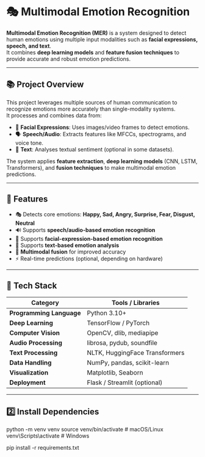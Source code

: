 # 🎭 Multimodal Emotion Recognition

**Multimodal Emotion Recognition (MER)** is a system designed to detect human emotions using multiple input modalities such as **facial expressions, speech, and text**.  
It combines **deep learning models** and **feature fusion techniques** to provide accurate and robust emotion predictions.

---

## 📚 Project Overview

This project leverages multiple sources of human communication to recognize emotions more accurately than single-modality systems.  
It processes and combines data from:

- 🎥 **Facial Expressions**: Uses images/video frames to detect emotions.
- 🗣️ **Speech/Audio**: Extracts features like MFCCs, spectrograms, and voice tone.
- 💬 **Text**: Analyses textual sentiment (optional in some datasets).

The system applies **feature extraction**, **deep learning models** (CNN, LSTM, Transformers), and **fusion techniques** to make multimodal emotion predictions.

---

## 🧠 Features

- 🎭 Detects core emotions: **Happy, Sad, Angry, Surprise, Fear, Disgust, Neutral**
- 🔊 Supports **speech/audio-based emotion recognition**
- 📸 Supports **facial-expression-based emotion recognition**
- 💬 Supports **text-based emotion analysis**
- 🤝 **Multimodal fusion** for improved accuracy
- ⚡ Real-time predictions (optional, depending on hardware)

---

## 🧩 Tech Stack

| Category | Tools / Libraries |
|-----------|-------------------|
| **Programming Language** | Python 3.10+ |<br>
| **Deep Learning** | TensorFlow / PyTorch |<br>
| **Computer Vision** | OpenCV, dlib, mediapipe |<br>
| **Audio Processing** | librosa, pydub, soundfile |<br>
| **Text Processing** | NLTK, HuggingFace Transformers |<br>
| **Data Handling** | NumPy, pandas, scikit-learn |<br>
| **Visualization** | Matplotlib, Seaborn |<br>
| **Deployment** | Flask / Streamlit (optional) |<br>

---

## 2️⃣ Install Dependencies
python -m venv venv
source venv/bin/activate  # macOS/Linux
venv\Scripts\activate     # Windows

pip install -r requirements.txt


